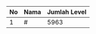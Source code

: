 | No | Nama            | Jumlah Level |
|----|-----------------|--------------|
| 1  | #    |    5963        |
